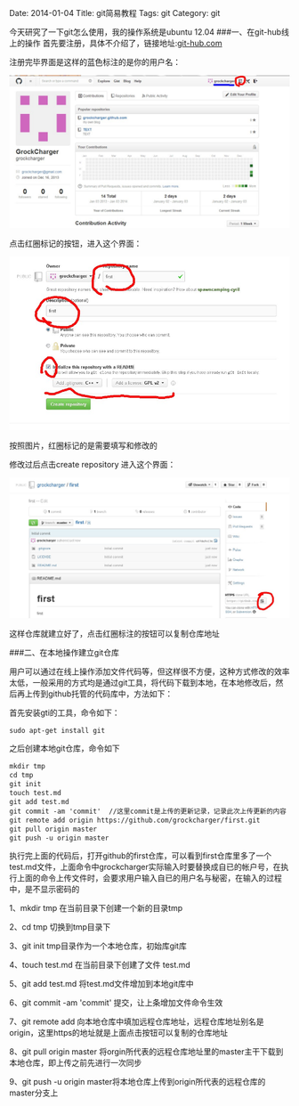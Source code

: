 Date: 2014-01-04 
Title: git简易教程
Tags: git 
Category: git

今天研究了一下git怎么使用，我的操作系统是ubuntu 12.04
###一、在git-hub线上的操作
首先要注册，具体不介绍了，链接地址:[git-hub.com](https://github.com/)

注册完毕界面是这样的蓝色标注的是你的用户名：

![1](img/img1.jpg)

点击红圈标记的按钮，进入这个界面：

![1](img/img2.jpg)

按照图片，红圈标记的是需要填写和修改的

修改过后点击create repository 进入这个界面：

![1](img/img3.jpg)

这样仓库就建立好了，点击红圈标注的按钮可以复制仓库地址

###二、在本地操作建立git仓库

用户可以通过在线上操作添加文件代码等，但这样很不方便，这种方式修改的效率太低，一般采用的方式均是通过git工具，将代码下载到本地，在本地修改后，然后再上传到github托管的代码库中，方法如下：

首先安装gti的工具，命令如下：
```
sudo apt-get install git
```

之后创建本地git仓库，命令如下

```
mkdir tmp
cd tmp
git init
touch test.md
git add test.md
git commit -am 'commit'  //这里commit是上传的更新记录，记录此次上传更新的内容
git remote add origin https://github.com/grockcharger/first.git
git pull origin master
git push -u origin master
```

执行完上面的代码后，打开github的first仓库，可以看到first仓库里多了一个test.md文件，上面命令中grockcharger实际输入时要替换成自已的帐户号，在执行上面的命令上传文件时，会要求用户输入自已的用户名与秘密，在输入的过程中，是不显示密码的

1、mkdir tmp 在当前目录下创建一个新的目录tmp

2、cd tmp 切换到tmp目录下

3、git init tmp目录作为一个本地仓库，初始库git库

4、touch test.md 在当前目录下创建了文件 test.md

5、git add test.md 将test.md文件增加到本地git库中

6、git commit -am 'commit' 提交，让上条增加文件命令生效

7、git remote add 向本地仓库中填加远程仓库地址，远程仓库地址别名是origin，这里https的地址就是上面点击按钮可以复制的仓库地址

8、git pull origin master 将orgin所代表的远程仓库地址里的master主干下载到本地仓库，即上传之前先进行一次同步

9、git push -u origin master将本地仓库上传到origin所代表的远程仓库的master分支上
